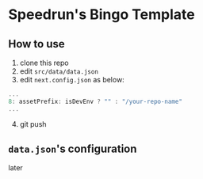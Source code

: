 # Speedrun's Bingo Template

## How to use

1. clone this repo
2. edit `src/data/data.json`
3. edit `next.config.json` as below:

```js
...
8: assetPrefix: isDevEnv ? "" : "/your-repo-name"
...
```

4. git push


## `data.json`'s configuration

later
